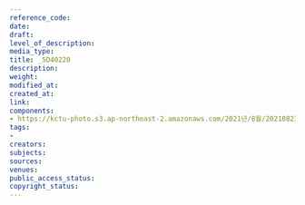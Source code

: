 ```yaml
---
reference_code: 
date: 
draft: 
level_of_description: 
media_type: 
title: _5D40220
description: 
weight: 
modified_at: 
created_at: 
link: 
components:
- https://kctu-photo.s3.ap-northeast-2.amazonaws.com/2021년/8월/20210823_전국+6개+지하철+노조+총투쟁+선포+기자회견/_5D40220.jpg
tags:
- 
creators: 
subjects: 
sources: 
venues: 
public_access_status: 
copyright_status: 
---
```

